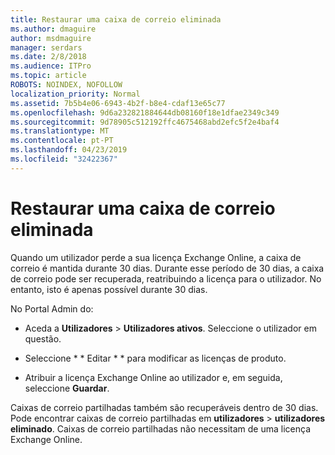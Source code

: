 ```yaml
---
title: Restaurar uma caixa de correio eliminada
ms.author: dmaguire
author: msdmaguire
manager: serdars
ms.date: 2/8/2018
ms.audience: ITPro
ms.topic: article
ROBOTS: NOINDEX, NOFOLLOW
localization_priority: Normal
ms.assetid: 7b5b4e06-6943-4b2f-b8e4-cdaf13e65c77
ms.openlocfilehash: 9d6a232821884644db08160f18e1dfae2349c349
ms.sourcegitcommit: 9d78905c512192ffc4675468abd2efc5f2e4baf4
ms.translationtype: MT
ms.contentlocale: pt-PT
ms.lasthandoff: 04/23/2019
ms.locfileid: "32422367"
---
```

# <a name="restore-a-deleted-mailbox"></a>Restaurar uma caixa de correio eliminada

Quando um utilizador perde a sua licença Exchange Online, a caixa de correio é mantida durante 30 dias. Durante esse período de 30 dias, a caixa de correio pode ser recuperada, reatribuindo a licença para o utilizador. No entanto, isto é apenas possível durante 30 dias.
  
No Portal Admin do:
  
- Aceda a **Utilizadores** \> **Utilizadores ativos**. Seleccione o utilizador em questão.
    
- Seleccione * * Editar * * para modificar as licenças de produto. 
    
- Atribuir a licença Exchange Online ao utilizador e, em seguida, seleccione **Guardar**.
    
Caixas de correio partilhadas também são recuperáveis dentro de 30 dias. Pode encontrar caixas de correio partilhadas em **utilizadores** \> **utilizadores eliminado**. Caixas de correio partilhadas não necessitam de uma licença Exchange Online.
  

